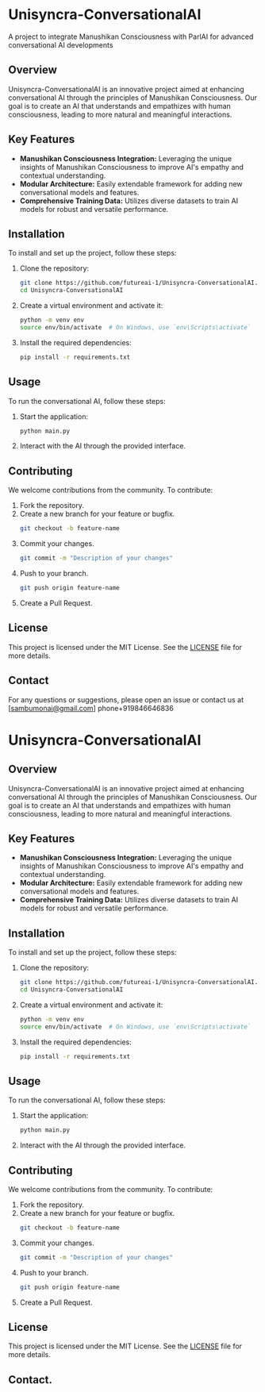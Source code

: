 # Unisyncra-ConversationalAI
A project to integrate Manushikan Consciousness with ParlAI for advanced conversational AI developments 

## Overview
Unisyncra-ConversationalAI is an innovative project aimed at enhancing conversational AI through the principles of Manushikan Consciousness. Our goal is to create an AI that understands and empathizes with human consciousness, leading to more natural and meaningful interactions.

## Key Features
- **Manushikan Consciousness Integration:** Leveraging the unique insights of Manushikan Consciousness to improve AI's empathy and contextual understanding.
- **Modular Architecture:** Easily extendable framework for adding new conversational models and features.
- **Comprehensive Training Data:** Utilizes diverse datasets to train AI models for robust and versatile performance.

## Installation
To install and set up the project, follow these steps:

1. Clone the repository:
    ```bash
    git clone https://github.com/futureai-1/Unisyncra-ConversationalAI.git
    cd Unisyncra-ConversationalAI
    ```

2. Create a virtual environment and activate it:
    ```bash
    python -m venv env
    source env/bin/activate  # On Windows, use `env\Scripts\activate`
    ```

3. Install the required dependencies:
    ```bash
    pip install -r requirements.txt
    ```

## Usage
To run the conversational AI, follow these steps:

1. Start the application:
    ```bash
    python main.py
    ```

2. Interact with the AI through the provided interface.

## Contributing
We welcome contributions from the community. To contribute:

1. Fork the repository.
2. Create a new branch for your feature or bugfix.
    ```bash
    git checkout -b feature-name
    ```
3. Commit your changes.
    ```bash
    git commit -m "Description of your changes"
    ```
4. Push to your branch.
    ```bash
    git push origin feature-name
    ```
5. Create a Pull Request.

## License
This project is licensed under the MIT License. See the [LICENSE](LICENSE) file for more details.

## Contact
For any questions or suggestions, please open an issue or contact us at [sambumonai@gmail.com]
phone+919846646836
# Unisyncra-ConversationalAI

## Overview
Unisyncra-ConversationalAI is an innovative project aimed at enhancing conversational AI through the principles of Manushikan Consciousness. Our goal is to create an AI that understands and empathizes with human consciousness, leading to more natural and meaningful interactions.

## Key Features
- **Manushikan Consciousness Integration:** Leveraging the unique insights of Manushikan Consciousness to improve AI's empathy and contextual understanding.
- **Modular Architecture:** Easily extendable framework for adding new conversational models and features.
- **Comprehensive Training Data:** Utilizes diverse datasets to train AI models for robust and versatile performance.

## Installation
To install and set up the project, follow these steps:

1. Clone the repository:
    ```bash
    git clone https://github.com/futureai-1/Unisyncra-ConversationalAI.git
    cd Unisyncra-ConversationalAI
    ```

2. Create a virtual environment and activate it:
    ```bash
    python -m venv env
    source env/bin/activate  # On Windows, use `env\Scripts\activate`
    ```

3. Install the required dependencies:
    ```bash
    pip install -r requirements.txt
    ```

## Usage
To run the conversational AI, follow these steps:

1. Start the application:
    ```bash
    python main.py
    ```

2. Interact with the AI through the provided interface.

## Contributing
We welcome contributions from the community. To contribute:

1. Fork the repository.
2. Create a new branch for your feature or bugfix.
    ```bash
    git checkout -b feature-name
    ```
3. Commit your changes.
    ```bash
    git commit -m "Description of your changes"
    ```
4. Push to your branch.
    ```bash
    git push origin feature-name
    ```
5. Create a Pull Request.

## License
This project is licensed under the MIT License. See the [LICENSE](LICENSE) file for more details.

## Contact. 
